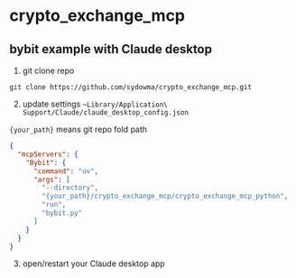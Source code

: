 # crypto_exchange_mcp

## bybit example with Claude desktop

1. git clone repo
```shell
git clone https://github.com/sydowma/crypto_exchange_mcp.git
```
2. update settings
`~Library/Application\ Support/Claude/claude_desktop_config.json`

`{your_path}` means git repo fold path

```json
{
  "mcpServers": {
    "Bybit": {
      "command": "uv",
      "args": [
        "--directory",
        "{your_path}/crypto_exchange_mcp/crypto_exchange_mcp_python",
        "run",
        "bybit.py"
      ]
    }
  }
}
```

3. open/restart your Claude desktop app

